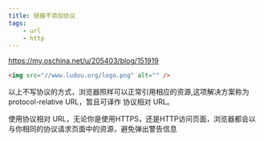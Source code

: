 ```yaml
---
title: 链接不添加协议
tags:
    - url
    - http
---
```


<https://my.oschina.net/u/205403/blog/151919>

```html
<img src="//www.ludou.org/logo.png" alt="" />
```

以上不写协议的方式，浏览器照样可以正常引用相应的资源,这项解决方案称为protocol-relative URL，暂且可译作 协议相对 URL。

使用协议相对 URL，无论你是使用HTTPS，还是HTTP访问页面，浏览器都会以与你相同的协议请求页面中的资源，避免弹出警告信息
